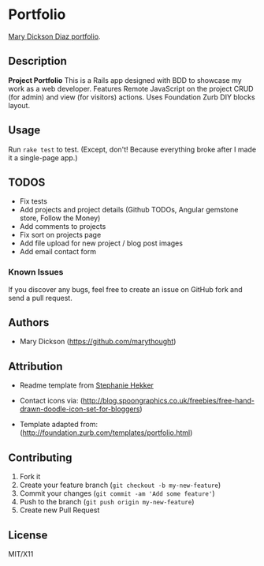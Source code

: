 # Portfolio

[Mary Dickson Diaz portfolio](http://www.marydickson.info).

## Description
**Project Portfolio** This is a Rails app designed with BDD to showcase my work as a web developer. Features Remote JavaScript on the project CRUD (for admin) and view (for visitors) actions. Uses Foundation Zurb DIY blocks layout.

## Usage
Run `rake test` to test. (Except, don't! Because everything broke after I made it a single-page app.)

## TODOS
- Fix tests
- Add projects and project details (Github TODOs, Angular gemstone store, Follow the Money)
- Add comments to projects
- Fix sort on projects page
- Add file upload for new project / blog post images
- Add email contact form

### Known Issues

If you discover any bugs, feel free to create an issue on GitHub fork and
send a pull request.

## Authors

* Mary Dickson (https://github.com/marythought)

## Attribution
* Readme template from [Stephanie Hekker](http://www.stephaniehekker.com/why-you-should-write-a-readme-for-your-application/)

* Contact icons via: (http://blog.spoongraphics.co.uk/freebies/free-hand-drawn-doodle-icon-set-for-bloggers)
* Template adapted from: (http://foundation.zurb.com/templates/portfolio.html)

## Contributing

1. Fork it
2. Create your feature branch (`git checkout -b my-new-feature`)
3. Commit your changes (`git commit -am 'Add some feature'`)
4. Push to the branch (`git push origin my-new-feature`)
5. Create new Pull Request

## License

MIT/X11
